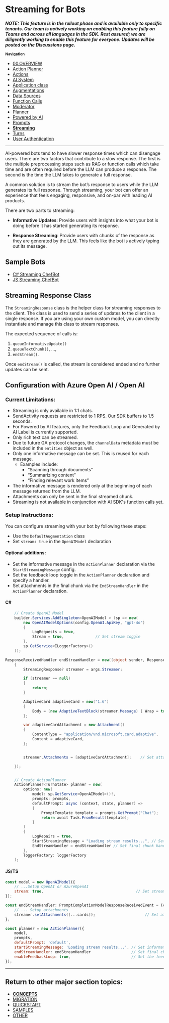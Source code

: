 # Streaming for Bots
***NOTE: This feature is in the rollout phase and is available only to specific tenants. Our team is actively working on enabling this feature fully on Teams and across all languages in the SDK. Rest assured; we are diligently working to enable this feature for everyone. Updates will be posted on the Discussions page.***

<small>**Navigation**</small>

- [00.OVERVIEW](./README.md)
- [Action Planner](./ACTION-PLANNER.md)
- [Actions](./ACTIONS.md)
- [AI System](./AI-SYSTEM.md)
- [Application class](./APPLICATION.md)
- [Augmentations](./AUGMENTATIONS.md)
- [Data Sources](./DATA-SOURCES.md)
- [Function Calls](./FUNCTION-CALLS.md)
- [Moderator](./MODERATOR.md)
- [Planner](./PLANNER.md)
- [Powered by AI](./POWERED-BY-AI.md)
- [Prompts](./PROMPTS.md)
- [**Streaming**](./STREAMING.md)
- [Turns](./TURNS.md)
- [User Authentication](./USER-AUTH.md)

---

AI-powered bots tend to have slower response times which can disengage users. There are two factors that contribute to a slow response. The first is the multiple preprocessing steps such as RAG or function calls which take time and are often required before the LLM can produce a response. The second is the time the LLM takes to generate a full response.  

A common solution is to stream the bot’s response to users while the LLM generates its full response. Through streaming, your bot can offer an experience that feels engaging, responsive, and on-par with leading AI products.   

There are two parts to streaming:  

- **Informative Updates**: Provide users with insights into what your bot is doing before it has started generating its response.  

- **Response Streaming**: Provide users with chunks of the response as they are generated by the LLM. This feels like the bot is actively typing out its message. 

## Sample Bots
- [C# Streaming ChefBot](https://github.com/microsoft/teams-ai/tree/main/dotnet/samples/04.ai.g.teamsChefBot-streaming)
- [JS Streaming ChefBot](https://github.com/microsoft/teams-ai/tree/main/js/samples/04.ai-apps/i.teamsChefBot-streaming)

## Streaming Response Class
The `StreamingResponse` class is the helper class for streaming responses to the client. The class is used to send a series of updates to the client in a single response. If you are using your own custom model, you can directly instantiate and manage this class to stream responses.

The expected sequence of calls is:

1. `queueInformativeUpdate()`
2. `queueTextChunk()`, ..., 
3. `endStream()`.

Once `endStream()` is called, the stream is considered ended and no further updates can be sent.


## Configuration with Azure Open AI / Open AI

### Current Limitations:
- Streaming is only available in 1:1 chats.
- SendActivity requests are restricted to 1 RPS. Our SDK buffers to 1.5 seconds.
- For Powered by AI features, only the Feedback Loop and Generated by AI Label is currently supported.
- Only rich text can be streamed.
- Due to future GA protocol changes, the `channelData` metadata must be included in the `entities` object as well.
- Only one informative message can be set. This is reused for each message.
    - Examples include: 
        - “Scanning through documents”
        - “Summarizing content”
        - “Finding relevant work items”
- The informative message is rendered only at the beginning of each message returned from the LLM.
- Attachments can only be sent in the final streamed chunk.
- Streaming is not available in conjunction with AI SDK's function calls yet.


### Setup Instructions:
You can configure streaming with your bot by following these steps:

- Use the `DefaultAugmentation` class
- Set `stream: true` in the `OpenAIModel` declaration


#### Optional additions:
- Set the informative message in the `ActionPlanner` declaration via the `StartStreamingMessage` config.
- Set the feedback loop toggle in the `ActionPlanner` declaration and specify a handler.  
- Set attachments in the final chunk via the  `EndStreamHandler` in the `ActionPlanner` declaration. 

#### C#

```cs
    // Create OpenAI Model
    builder.Services.AddSingleton<OpenAIModel > (sp => new(
        new OpenAIModelOptions(config.OpenAI.ApiKey, "gpt-4o")
        {
            LogRequests = true,
            Stream = true,              // Set stream toggle
        },
        sp.GetService<ILoggerFactory>()
    ));

ResponseReceivedHandler endStreamHandler = new((object sender, ResponseReceivedEventArgs args) =>
    {
        StreamingResponse? streamer = args.Streamer;

        if (streamer == null)
        {
            return;
        }

        AdaptiveCard adaptiveCard = new("1.6")
        {
            Body = [new AdaptiveTextBlock(streamer.Message) { Wrap = true }]
        };

        var adaptiveCardAttachment = new Attachment()
        {
            ContentType = "application/vnd.microsoft.card.adaptive",
            Content = adaptiveCard,
        };


        streamer.Attachments = [adaptiveCardAttachment];    // Set attachments

    });


    // Create ActionPlanner
    ActionPlanner<TurnState> planner = new(
        options: new(
            model: sp.GetService<OpenAIModel>()!,
            prompts: prompts,
            defaultPrompt: async (context, state, planner) =>
            {
                PromptTemplate template = prompts.GetPrompt("Chat");
                return await Task.FromResult(template);
            }
        )
        {
            LogRepairs = true,
            StartStreamingMessage = "Loading stream results...", // Set informative message
            EndStreamHandler = endStreamHandler // Set final chunk handler
        },
        loggerFactory: loggerFactory
    );
```

#### JS/TS

```js
const model = new OpenAIModel({
    // ...Setup OpenAI or AzureOpenAI
    stream: true,                                         // Set stream toggle
});

const endStreamHandler: PromptCompletionModelResponseReceivedEvent = (ctx, memory, response, streamer) => {
    // ... Setup attachments
    streamer.setAttachments([...cards]);                      // Set attachments
};

const planner = new ActionPlanner({
    model,
    prompts,
    defaultPrompt: 'default',
    startStreamingMessage: 'Loading stream results...', // Set informative message
    endStreamHandler: endStreamHandler                  // Set final chunk handler
    enableFeedbackLoop: true,                           // Set the feedback loop
});
```

---

## Return to other major section topics:

- [**CONCEPTS**](../CONCEPTS/README.md)
- [MIGRATION](../MIGRATION/README.md)
- [QUICKSTART](../QUICKSTART.md)
- [SAMPLES](../SAMPLES.md)
- [OTHER](../OTHER/README.md)
